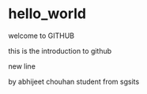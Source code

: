 # hello_world
welcome to GITHUB

this is the introduction to github

new line

by abhijeet chouhan
    student 
    from sgsits